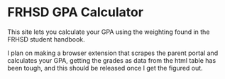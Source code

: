 # FRHSD GPA Calculator
This site lets you calculate your GPA using the weighting found in the FRHSD student handbook.

I plan on making a browser extension that scrapes the parent portal and calculates your GPA, getting the grades as data from the html table has been tough, and this should be released once I get the figured out.
